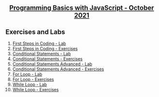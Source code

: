 ## <a href= "https://softuni.bg/trainings/3511/programming-basics-with-javascript-october-2021/internal"> <p align="center"> Programming Basics with JavaScript - October 2021 </p></a>





## Exercises and Labs 
1. <a href= "https://github.com/kace123/Software-University--SoftUni-/tree/main/JavaScript%20Programming/JavaScript%20Programming%20Basics/JS%20Basics%20-%20Exercises/First%20Steps%20in%20Coding%20-%20Lab"> First Steps in Coding - Lab </a>
2. <a href= "https://github.com/kace123/Software-University--SoftUni-/tree/main/JavaScript%20Programming/JavaScript%20Programming%20Basics/JS%20Basics%20-%20Exercises/First%20Steps%20in%20Coding%20-%20Exercises"> First Steps in Coding - Exercises </a>
3. <a href= "https://github.com/kace123/Software-University--SoftUni-/tree/main/JavaScript%20Programming/JavaScript%20Programming%20Basics/JS%20Basics%20-%20Exercises/Conditional%20Statements%20-%20Lab"> Conditional Statements - Lab </a>
4. <a href="https://github.com/kace123/Software-University--SoftUni-/tree/main/JavaScript%20Programming/JavaScript%20Programming%20Basics/JS%20Basics%20-%20Exercises/Conditional%20Statements%20-%20Exercises"> Conditional Statements - Exercises </a>
5. <a href="https://github.com/kace123/Software-University--SoftUni-/tree/main/JavaScript%20Programming/JavaScript%20Programming%20Basics/JS%20Basics%20-%20Exercises/Conditional%20Statements%20Advanced%20-%20Lab"> Conditional Statements Advanced - Lab </a>
6. <a href="https://github.com/kace123/Software-University--SoftUni-/tree/main/JavaScript%20Programming/JavaScript%20Programming%20Basics/JS%20Basics%20-%20Exercises/Conditional%20Statements%20Advanced%20-%20Exercises"> Conditional Statements Advanced - Exercises </a>
7. <a href="https://github.com/kace123/Software-University--SoftUni-/tree/main/JavaScript%20Programming/JavaScript%20Programming%20Basics/JS%20Basics%20-%20Exercises/For%20Loop%20-%20Lab"> For Loop - Lab </a>
8. <a href="https://github.com/kace123/Software-University--SoftUni-/tree/main/JavaScript%20Programming/JavaScript%20Programming%20Basics/JS%20Basics%20-%20Exercises/For%20Loop%20-%20Exercises"> For Loop - Exercises </a>
9. <a href="https://github.com/NikolovDaniel/Software-University--SoftUni-/tree/main/JavaScript%20Programming/JavaScript%20Programming%20Basics/JS%20Basics%20-%20Exercises/While%20Loop%20-%20Lab"> While Loop - Lab </a>
10. <a href="https://github.com/NikolovDaniel/Software-University--SoftUni-/tree/main/JavaScript%20Programming/JavaScript%20Programming%20Basics/JS%20Basics%20-%20Exercises/While%20Loop%20-%20Exercises"> While Loop - Exercises </a>
